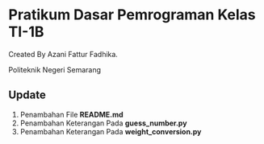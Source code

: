 # Pratikum Dasar Pemrograman Kelas TI-1B

Created By Azani Fattur Fadhika.

Politeknik Negeri Semarang

## Update

1. Penambahan File __README.md__
2. Penambahan Keterangan Pada __guess_number.py__
3. Penambahan Keterangan Pada __weight_conversion.py__